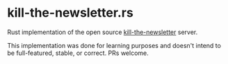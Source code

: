 # kill-the-newsletter.rs

Rust implementation of the open source [kill-the-newsletter](https://github.com/leafac/kill-the-newsletter/blob/main/source/index.ts) server.

This implementation was done for learning purposes and doesn't intend to be full-featured, stable, or correct. PRs welcome.